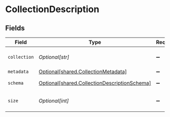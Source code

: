 # CollectionDescription


## Fields

| Field                                                                                                  | Type                                                                                                   | Required                                                                                               | Description                                                                                            |
| ------------------------------------------------------------------------------------------------------ | ------------------------------------------------------------------------------------------------------ | ------------------------------------------------------------------------------------------------------ | ------------------------------------------------------------------------------------------------------ |
| `collection`                                                                                           | *Optional[str]*                                                                                        | :heavy_minus_sign:                                                                                     | Name of the collection.                                                                                |
| `metadata`                                                                                             | [Optional[shared.CollectionMetadata]](undefined/models/shared/collectionmetadata.md)                   | :heavy_minus_sign:                                                                                     | N/A                                                                                                    |
| `schema`                                                                                               | [Optional[shared.CollectionDescriptionSchema]](undefined/models/shared/collectiondescriptionschema.md) | :heavy_minus_sign:                                                                                     | Collections schema                                                                                     |
| `size`                                                                                                 | *Optional[int]*                                                                                        | :heavy_minus_sign:                                                                                     | Collection size in bytes                                                                               |